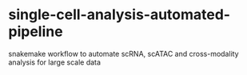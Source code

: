 # single-cell-analysis-automated-pipeline
snakemake workflow to automate scRNA, scATAC and cross-modality analysis for large scale data
